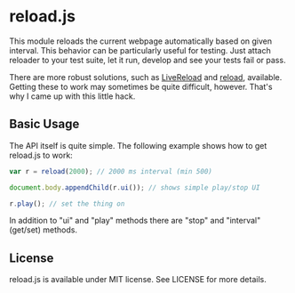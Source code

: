 reload.js
=========

This module reloads the current webpage automatically based on given interval. This behavior can be particularly useful for testing. Just attach reloader to your test suite, let it run, develop and see your tests fail or pass.

There are more robust solutions, such as [LiveReload](https://github.com/mockko/livereload) and [reload](http://code.google.com/p/reloader/), available. Getting these to work may sometimes be quite difficult, however. That's why I came up with this little hack.


Basic Usage
-----------

The API itself is quite simple. The following example shows how to get reload.js to work:

```javascript
var r = reload(2000); // 2000 ms interval (min 500)

document.body.appendChild(r.ui()); // shows simple play/stop UI

r.play(); // set the thing on
```

In addition to "ui" and "play" methods there are "stop" and "interval" (get/set) methods.

License
-------

reload.js is available under MIT license. See LICENSE for more details.
